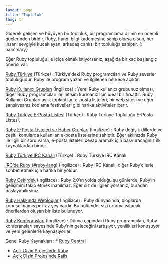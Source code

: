 ```yaml
---
layout: page
title: "Topluluk"
lang: tr
---
```


Giderek gelişen ve büyüyen bir topluluk, bir programlama dilinin en
önemli güçlerinden biridir. Ruby, hangi bilgi kademesine sahip olursa
olsun, her insanı sevgiyle kucaklayan, arkadaş canlısı bir topluluğa
sahiptir.
{: .summary}

Eğer Ruby topluluğu ile içiçe olmak istiyorsanız, aşağıda bir kaç
başlangıç önerisi var:

[Ruby Türkiye](http://www.rubyturkiye.org/) (Türkçe)
: Türkiye'deki Ruby programcıları ve Ruby severler topluluğudur.
  Ruby ile program yazan ve ilgilenen herkese açıktır.

[Ruby Kullanıcı Grupları](/en/community/user-groups/) (İngilizce)
: Yerel Ruby kullanıcı grubunuz olması, diğer Ruby programcıları ile
  iletişim kurmanız için ideal bir fırsattır. Ruby Kullanıcı Grupları
  aylık toplantılar, e-posta listeleri, bir web sitesi ve eğer
  şanslıysanız kodlama festivalleri gibi harika aktiviteler içerir.

[Ruby Türkiye E-Posta Listesi](http://www.rubyturkiye.org/group) (Türkçe)
: Ruby Türkiye Topluluğu E-Posta Listesi.

[Ruby E-Posta Listeleri ve Haber Grupları](/en/community/mailing-lists/) (İngilizce)
: Ruby değişik dillerde ve çeşitli konularda kullanılan e-posta
  listelerine sahiptir. Eğer aklınızda Ruby ile ilgili bir soru varsa,
  e-posta listeleri cevap aramak için başvuracağınız ilk kaynaklardan
  biridir.

[Ruby Türkiye IRC Kanalı](irc://irc.freenode.net/ruby-tr) (Türkçe)
: Ruby Türkiye IRC Kanalı.

[IRC’de Ruby (#ruby-lang)](irc://irc.freenode.net/ruby-lang) (İngilizce)
: Ruby IRC Kanalı, diğer Ruby’cilerle sohbet etmek için harika bir
  yoldur.

[Ruby Çekirdek](/en/community/ruby-core/) (İngilizce)
: Ruby 2.0’ın yolda olduğu şu günlerde, Ruby’in gelişimini takip etmek
  inanılmaz. Eğer siz de ilgileniyorsanız, buradan başlayabilirsiniz.

[Ruby Hakkında Webloglar](/en/community/weblogs/) (İngilizce)
: Ruby dünyasında, bloglarda konuşulmamış pek az şey vardır. Bu bölümde,
  sizi ortama ısıtacak önerilerden oluşan bir liste bulunuyor.

[Ruby Konferansları](/en/community/conferences/) (İngilizce)
: Dünya çapındaki Ruby programcıları, Ruby konferansları sayesinde
  Ruby’nin geleceğini tartışıyor, yenilikleri konuşuyor ve yeni
  gelenlerle kaynaşıyorlar.

Genel Ruby Kaynakları
: * [Ruby Central][3]
  * [Açık Dizin Projesinde Ruby][4]
  * [Açık Dizin Projesinde Rails][5]



[3]: http://rubycentral.org/
[4]: http://dmoz.org/Computers/Programming/Languages/Ruby/
[5]: http://dmoz.org/Computers/Programming/Languages/Ruby/Software/Rails/
